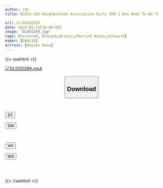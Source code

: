 ```yaml
---
author: j91
title: DLDSS-269 Neighborhood Association Dirty NTR I Was Made To Be The Sex Handler For The Obscene Old Men Whose Ulterior Motives Were Exposed. Aoyama Aina

url: /v/DLDSS269
date: 2024-02-23T16:00:00Z
image: "DLDSS269.jpg"
tags: [Censored, Blowjob,Breasts,Married Woman,Solowork]
maker: [DAHLIA]
actress: [Aoyama Mana]
---
```



{{< rawhtml >}}

<div class="video" data-videoid="Y6DqOAxL1JsB0L">
    <a href="javascript:;">
        <img src="/v/DLDSS269/DLDSS269.jpg" width="WIDTH" height="HEIGHT" alt="DLDSS269.mp4" loading="lazy">
    </a>
</div>

<script type="text/javascript" src="https://j91.asia/asset/on-demand-st.js"></script>

<br>
  <link rel="stylesheet" href="https://j91.asia/asset/bs5.css">
  
  <center>
  <button class="btn btn-primary" type="button" data-bs-toggle="collapse" data-bs-target=".multi-collapse" aria-expanded="false" aria-controls="multiCollapseExample1 multiCollapseExample2"><h2>Download</h2></button></center>
</p>
<div class="row">
  <div class="col">
    <div class="collapse multi-collapse" id="multiCollapseExample1">
      <div class="card card-body">
	      	      <br>
<div class="buttons">  
<p><a href="https://streamtape.to/v/Y6DqOAxL1JsB0L" target="_blank"><button class="btn-hover color-3"><i class="fa fa-download"></i> ST</button></a></p>
<p><a href="https://cdnwish.com/5ousw65r5kbh" target="_blank"><button class="btn-hover color-2"><i class="fa fa-download"></i> SW</button></a></p></div>
    </div>
  </div>
</div>
  <div class="col">
    <div class="collapse multi-collapse" id="multiCollapseExample2">
      <div class="card card-body">
	      <br>
<div class="buttons">
<p><a href="https://vidhidepro.com/f/4wvrioepme25"><button class="btn-hover color-9"><i class="fa fa-download"></i> VH</button></a></p>
<p><a href="https://wolfstream.tv/d6q28l1senpr/DLDSS-269.mp4.html"><button class="btn-hover color-8"><i class="fa fa-download"></i> WS</button></a></p></div>
<br><br>
      </div>
    </div>
  </div>
</div>

{{< /rawhtml >}}